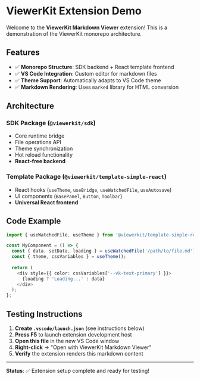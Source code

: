 # ViewerKit Extension Demo

Welcome to the **ViewerKit Markdown Viewer** extension! This is a demonstration of the ViewerKit monorepo architecture.

## Features

- ✅ **Monorepo Structure**: SDK backend + React template frontend
- ✅ **VS Code Integration**: Custom editor for markdown files
- ✅ **Theme Support**: Automatically adapts to VS Code theme
- ✅ **Markdown Rendering**: Uses `marked` library for HTML conversion

## Architecture

### SDK Package (`@viewerkit/sdk`)
- Core runtime bridge
- File operations API
- Theme synchronization
- Hot reload functionality
- **React-free backend**

### Template Package (`@viewerkit/template-simple-react`)
- React hooks (`useTheme`, `useBridge`, `useWatchedFile`, `useAutosave`)
- UI components (`BasePanel`, `Button`, `Toolbar`)
- **Universal React frontend**

## Code Example

```typescript
import { useWatchedFile, useTheme } from '@viewerkit/template-simple-react';

const MyComponent = () => {
  const { data, setData, loading } = useWatchedFile('/path/to/file.md');
  const { theme, cssVariables } = useTheme();
  
  return (
    <div style={{ color: cssVariables['--vk-text-primary'] }}>
      {loading ? 'Loading...' : data}
    </div>
  );
};
```

## Testing Instructions

1. **Create `.vscode/launch.json`** (see instructions below)
2. **Press F5** to launch extension development host
3. **Open this file** in the new VS Code window
4. **Right-click** → "Open with ViewerKit Markdown Viewer"
5. **Verify** the extension renders this markdown content

---

**Status**: ✅ Extension setup complete and ready for testing!
